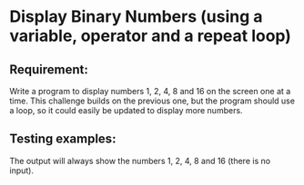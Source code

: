 # Display Binary Numbers (using a variable, operator and a repeat loop)

## Requirement:

Write a program to display numbers 1, 2, 4, 8 and 16 on the screen one at a
time.
This challenge builds on the previous one, but the program should use a loop,
so it could easily be updated to display more numbers.

## Testing examples:

The output will always show the numbers 1, 2, 4, 8 and 16 (there is no input).
